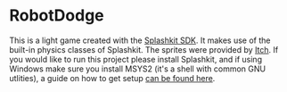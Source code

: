 # RobotDodge
This is a light game created with the [Splashkit SDK](https://www.splashkit.io/). It makes use of the built-in physics classes
of Splashkit. The sprites were provided by [Itch](https://itch.io/). If you would like to run this project please install Splashkit,
and if using Windows make sure you install MSYS2 (it's a shell with common GNU utlities), a guide on how to get setup [can be found here](https://www.splashkit.io/articles/installation/windows/).
